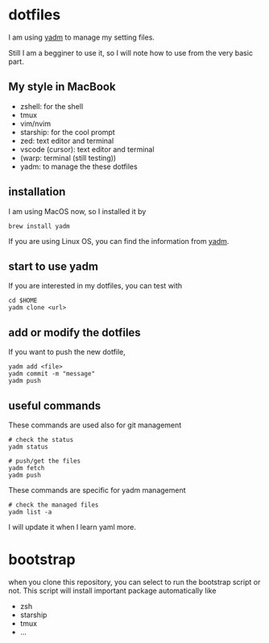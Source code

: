 # dotfiles

I am using [yadm](https://yadm.io/#) to manage my setting files.

Still I am a begginer to use it, so I will note how to use from the very basic part.

## My style in MacBook

- zshell: for the shell
- tmux
- vim/nvim
- starship: for the cool prompt
- zed: text editor and terminal
- vscode (cursor): text editor and terminal
- (warp: terminal (still testing))
- yadm: to manage the these dotfiles

## installation

I am using MacOS now, so I installed it by

```shell
brew install yadm
```

If you are using Linux OS, you can find the information from [yadm](https://yadm.io/#).

## start to use yadm

If you are interested in my dotfiles, you can test with

```shell
cd $HOME
yadm clone <url>
```

## add or modify the dotfiles

If you want to push the new dotfile,

```shell
yadm add <file>
yadm commit -m "message"
yadm push
```

## useful commands

These commands are used also for git management

```shell
# check the status
yadm status

# push/get the files
yadm fetch
yadm push
```

These commands are specific for yadm management

```shell
# check the managed files
yadm list -a
```

I will update it when I learn yaml more.

# bootstrap

when you clone this repository, you can select to run the bootstrap script or not.
This script will install important package automatically like

- zsh
- starship
- tmux
- ...
